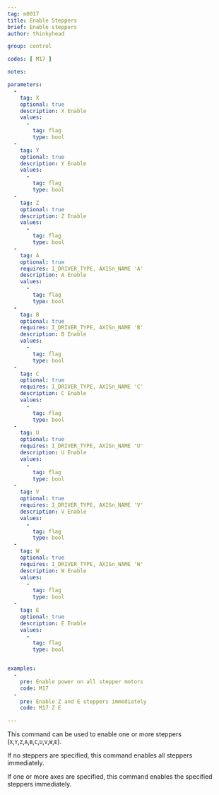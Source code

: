 ```yaml
---
tag: m0017
title: Enable Steppers
brief: Enable steppers
author: thinkyhead

group: control

codes: [ M17 ]

notes:

parameters:
  -
    tag: X
    optional: true
    description: X Enable
    values:
      -
        tag: flag
        type: bool
  -
    tag: Y
    optional: true
    description: Y Enable
    values:
      -
        tag: flag
        type: bool
  -
    tag: Z
    optional: true
    description: Z Enable
    values:
      -
        tag: flag
        type: bool
  -
    tag: A
    optional: true
    requires: I_DRIVER_TYPE, AXISn_NAME 'A'
    description: A Enable
    values:
      -
        tag: flag
        type: bool
  -
    tag: B
    optional: true
    requires: I_DRIVER_TYPE, AXISn_NAME 'B'
    description: B Enable
    values:
      -
        tag: flag
        type: bool
  -
    tag: C
    optional: true
    requires: I_DRIVER_TYPE, AXISn_NAME 'C'
    description: C Enable
    values:
      -
        tag: flag
        type: bool
  -
    tag: U
    optional: true
    requires: I_DRIVER_TYPE, AXISn_NAME 'U'
    description: U Enable
    values:
      -
        tag: flag
        type: bool
  -
    tag: V
    optional: true
    requires: I_DRIVER_TYPE, AXISn_NAME 'V'
    description: V Enable
    values:
      -
        tag: flag
        type: bool
  -
    tag: W
    optional: true
    requires: I_DRIVER_TYPE, AXISn_NAME 'W'
    description: W Enable
    values:
      -
        tag: flag
        type: bool
  -
    tag: E
    optional: true
    description: E Enable
    values:
      -
        tag: flag
        type: bool


examples:
  -
    pre: Enable power on all stepper motors
    code: M17
  -
    pre: Enable Z and E steppers immediately
    code: M17 Z E

---
```


This command can be used to enable one or more steppers (`X`,`Y`,`Z`,`A`,`B`,`C`,`U`,`V`,`W`,`E`).

If no steppers are specified, this command enables all steppers immediately.

If one or more axes are specified, this command enables the specified steppers immediately.
